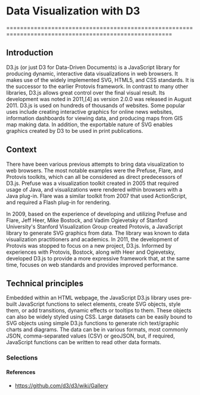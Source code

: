  # Data Visualization with D3
======================================================================================================
## Introduction
D3.js (or just D3 for Data-Driven Documents) is a JavaScript library for producing dynamic, interactive data visualizations in web browsers. It makes use of the widely implemented SVG, HTML5, and CSS standards. It is the successor to the earlier Protovis framework.
In contrast to many other libraries, D3.js allows great control over the final visual result. Its development was noted in 2011,[4] as version 2.0.0 was released in August 2011.
D3.js is used on hundreds of thousands of websites. Some popular uses include creating interactive graphics for online news websites, information dashboards for viewing data, and producing maps from GIS map making data. In addition, the exportable nature of SVG enables graphics created by D3 to be used in print publications.

## Context
There have been various previous attempts to bring data visualization to web browsers. The most notable examples were the Prefuse, Flare, and Protovis toolkits, which can all be considered as direct predecessors of D3.js.
Prefuse was a visualization toolkit created in 2005 that required usage of Java, and visualizations were rendered within browsers with a Java plug-in. Flare was a similar toolkit from 2007 that used ActionScript, and required a Flash plug-in for rendering.

In 2009, based on the experience of developing and utilizing Prefuse and Flare, Jeff Heer, Mike Bostock, and Vadim Ogievetsky of Stanford University's Stanford Visualization Group created Protovis, a JavaScript library to generate SVG graphics from data. The library was known to data visualization practitioners and academics.
In 2011, the development of Protovis was stopped to focus on a new project, D3.js. Informed by experiences with Protovis, Bostock, along with Heer and Ogievetsky, developed D3.js to provide a more expressive framework that, at the same time, focuses on web standards and provides improved performance.

## Technical principles
Embedded within an HTML webpage, the JavaScript D3.js library uses pre-built JavaScript functions to select elements, create SVG objects, style them, or add transitions, dynamic effects or tooltips to them. These objects can also be widely styled using CSS. Large datasets can be easily bound to SVG objects using simple D3.js functions to generate rich text/graphic charts and diagrams. The data can be in various formats, most commonly JSON, comma-separated values (CSV) or geoJSON, but, if required, JavaScript functions can be written to read other data formats.

### Selections


#### References
* https://github.com/d3/d3/wiki/Gallery
